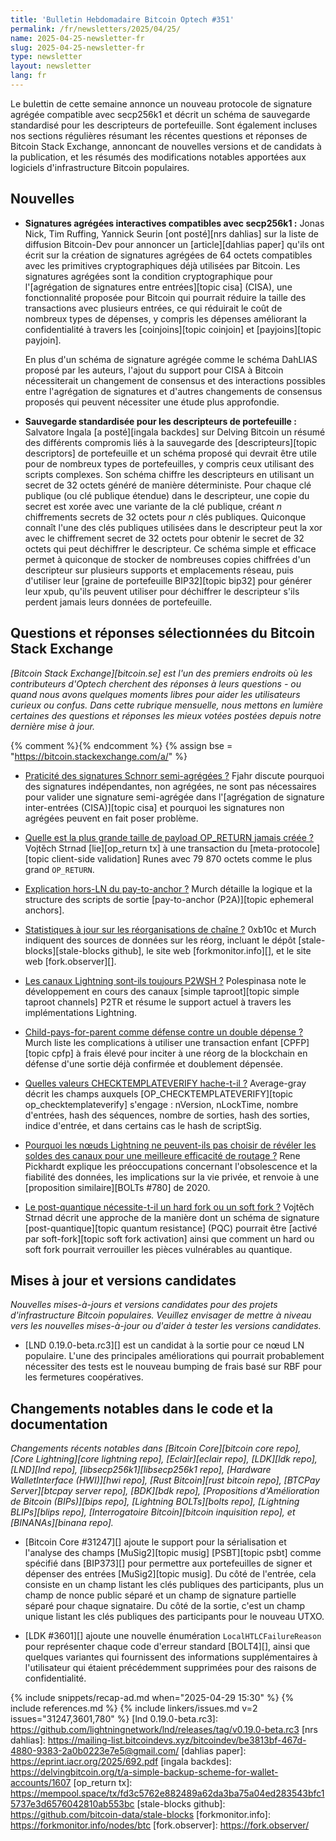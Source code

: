 ```yaml
---
title: 'Bulletin Hebdomadaire Bitcoin Optech #351'
permalink: /fr/newsletters/2025/04/25/
name: 2025-04-25-newsletter-fr
slug: 2025-04-25-newsletter-fr
type: newsletter
layout: newsletter
lang: fr
---
```

Le bulettin de cette semaine annonce un nouveau protocole de signature agrégée compatible avec
secp256k1 et décrit un schéma de sauvegarde standardisé pour les descripteurs de portefeuille. Sont
également incluses nos sections régulières résumant les récentes questions et réponses de Bitcoin
Stack Exchange, annoncant de nouvelles versions et de candidats à la publication, et les résumés des modifications
notables apportées aux logiciels d'infrastructure Bitcoin populaires.

## Nouvelles

- **Signatures agrégées interactives compatibles avec secp256k1 :** Jonas Nick, Tim Ruffing, Yannick
  Seurin [ont posté][nrs dahlias] sur la liste de diffusion Bitcoin-Dev pour annoncer un
  [article][dahlias paper] qu'ils ont écrit sur la création de signatures agrégées de 64 octets
  compatibles avec les primitives cryptographiques déjà utilisées par Bitcoin. Les signatures agrégées
  sont la condition cryptographique pour l'[agrégation de signatures entre entrées][topic cisa]
  (CISA), une fonctionnalité proposée pour Bitcoin qui pourrait réduire la taille des transactions
  avec plusieurs entrées, ce qui réduirait le coût de nombreux types de dépenses, y compris les
  dépenses améliorant la confidentialité à travers les [coinjoins][topic coinjoin] et [payjoins][topic
  payjoin].

  En plus d'un schéma de signature agrégée comme le schéma DahLIAS proposé par les auteurs, l'ajout du
  support pour CISA à Bitcoin nécessiterait un changement de consensus et des interactions possibles
  entre l'agrégation de signatures et d'autres changements de consensus proposés qui peuvent
  nécessiter une étude plus approfondie.

- **Sauvegarde standardisée pour les descripteurs de portefeuille :** Salvatore Ingala [a
  posté][ingala backdes] sur Delving Bitcoin un résumé des différents compromis liés à la sauvegarde
  des [descripteurs][topic descriptors] de portefeuille et un schéma proposé qui devrait être utile
  pour de nombreux types de portefeuilles, y compris ceux utilisant des scripts complexes. Son schéma
  chiffre les descripteurs en utilisant un secret de 32 octets généré de manière déterministe. Pour
  chaque clé publique (ou clé publique étendue) dans le descripteur, une copie du secret est xorée
  avec une variante de la clé publique, créant _n_ chiffrements secrets de 32 octets pour _n_ clés
  publiques. Quiconque connaît l'une des clés publiques utilisées dans le descripteur peut la xor avec
  le chiffrement secret de 32 octets pour obtenir le secret de 32 octets qui peut déchiffrer le
  descripteur. Ce schéma simple et efficace permet à quiconque de stocker de nombreuses copies
  chiffrées d'un descripteur sur plusieurs supports et emplacements réseau, puis d'utiliser leur
  [graine de portefeuille BIP32][topic bip32] pour générer leur xpub, qu'ils peuvent utiliser pour
  déchiffrer le descripteur s'ils perdent jamais leurs données de portefeuille.

## Questions et réponses sélectionnées du Bitcoin Stack Exchange

*[Bitcoin Stack Exchange][bitcoin.se] est l'un des premiers endroits où les contributeurs d'Optech
cherchent des réponses à leurs questions - ou quand nous avons quelques moments libres pour aider
les utilisateurs curieux ou confus. Dans cette rubrique mensuelle, nous mettons en lumière certaines
des questions et réponses les mieux votées postées depuis notre dernière mise à jour.*

{% comment %}<!-- https://bitcoin.stackexchange.com/search?tab=votes&q=created%3a1m..%20is%3aanswer -->{% endcomment %}
{% assign bse = "https://bitcoin.stackexchange.com/a/" %}

- [Praticité des signatures Schnorr semi-agrégées ?]({{bse}}125982) Fjahr discute pourquoi des
  signatures indépendantes, non agrégées, ne sont pas nécessaires pour valider une signature
  semi-agrégée dans l'[agrégation de signature inter-entrées (CISA)][topic cisa] et pourquoi les
  signatures non agrégées peuvent en fait poser problème.

- [Quelle est la plus grande taille de payload OP_RETURN jamais créée ?]({{bse}}126131) Vojtěch
  Strnad [lie][op_return tx] à une transaction du [meta-protocole][topic client-side validation] Runes
  avec 79 870 octets comme le plus grand `OP_RETURN`.

- [Explication hors-LN du pay-to-anchor ?]({{bse}}126098) Murch détaille la logique et la structure
  des scripts de sortie [pay-to-anchor (P2A)][topic ephemeral anchors].

- [Statistiques à jour sur les réorganisations de chaîne ?]({{bse}}126019) 0xb10c et Murch indiquent
  des sources de données sur les réorg, incluant le dépôt [stale-blocks][stale-blocks github], le site
  web [forkmonitor.info][], et le site web [fork.observer][].

- [Les canaux Lightning sont-ils toujours P2WSH ?]({{bse}}125967) Polespinasa note le développement
  en cours des canaux [simple taproot][topic simple taproot channels] P2TR et résume le support actuel
  à travers les implémentations Lightning.

- [Child-pays-for-parent comme défense contre un double dépense ?]({{bse}}126056) Murch liste les
  complications à utiliser une transaction enfant [CPFP][topic cpfp] à frais élevé pour inciter à une
  réorg de la blockchain en défense d'une sortie déjà confirmée et doublement dépensée.

- [Quelles valeurs CHECKTEMPLATEVERIFY hache-t-il ?]({{bse}}126133) Average-gray décrit les champs
  auxquels [OP_CHECKTEMPLATEVERIFY][topic op_checktemplateverify] s'engage : nVersion, nLockTime,
  nombre d'entrées, hash des séquences, nombre de sorties, hash des sorties, indice d'entrée, et dans
  certains cas le hash de scriptSig.

- [Pourquoi les nœuds Lightning ne peuvent-ils pas choisir de révéler les soldes des canaux pour une meilleure efficacité de routage ?]({{bse}}125985)
  Rene Pickhardt explique les préoccupations
  concernant l'obsolescence et la fiabilité des données, les implications sur la vie privée, et
  renvoie à une [proposition similaire][BOLTs #780] de 2020.

- [Le post-quantique nécessite-t-il un hard fork ou un soft fork ?]({{bse}}126122) Vojtěch Strnad
  décrit une approche de la manière dont un schéma de signature [post-quantique][topic quantum
  resistance] (PQC) pourrait être [activé par soft-fork][topic soft fork activation] ainsi que comment
  un hard ou soft fork pourrait verrouiller les pièces vulnérables au quantique.

## Mises à jour et versions candidates

_Nouvelles mises-à-jours et versions candidates pour des projets d'infrastructure Bitcoin populaires.
Veuillez envisager de mettre à niveau vers les nouvelles mises-à-jour ou d'aider à tester les versions candidates._

- [LND 0.19.0-beta.rc3][] est un candidat à la sortie pour ce nœud LN populaire. L'une des
  principales améliorations qui pourrait probablement nécessiter des tests est le nouveau bumping de
  frais basé sur RBF pour les fermetures coopératives.

## Changements notables dans le code et la documentation

_Changements récents notables dans [Bitcoin Core][bitcoin core repo], [Core Lightning][core
lightning repo], [Eclair][eclair repo], [LDK][ldk repo],
[LND][lnd repo], [libsecp256k1][libsecp256k1 repo], [Hardware WalletInterface (HWI)][hwi repo],
[Rust Bitcoin][rust bitcoin repo], [BTCPay Server][btcpay server repo], [BDK][bdk repo],
[Propositions d'Amélioration de Bitcoin (BIPs)][bips repo], [Lightning BOLTs][bolts repo],
[Lightning BLIPs][blips repo], [Interrogatoire Bitcoin][bitcoin inquisition repo], et
[BINANAs][binana repo]._

- [Bitcoin Core #31247][] ajoute le support pour la sérialisation et l'analyse des champs
  [MuSig2][topic musig] [PSBT][topic psbt] comme spécifié dans [BIP373][] pour permettre aux
  portefeuilles de signer et dépenser des entrées [MuSig2][topic musig]. Du côté de l'entrée, cela
  consiste en un champ listant les clés publiques des participants, plus un champ de nonce public
  séparé et un champ de signature partielle séparé pour chaque signataire. Du côté de la sortie, c'est
  un champ unique listant les clés publiques des participants pour le nouveau UTXO.

- [LDK #3601][] ajoute une nouvelle énumération `LocalHTLCFailureReason` pour représenter chaque
  code d'erreur standard [BOLT4][], ainsi que quelques variantes qui fournissent des informations
  supplémentaires à l'utilisateur qui étaient précédemment supprimées pour des raisons de
  confidentialité.

{% include snippets/recap-ad.md when="2025-04-29 15:30" %}
{% include references.md %}
{% include linkers/issues.md v=2 issues="31247,3601,780" %}
[lnd 0.19.0-beta.rc3]: https://github.com/lightningnetwork/lnd/releases/tag/v0.19.0-beta.rc3
[nrs dahlias]: https://mailing-list.bitcoindevs.xyz/bitcoindev/be3813bf-467d-4880-9383-2a0b0223e7e5@gmail.com/
[dahlias paper]: https://eprint.iacr.org/2025/692.pdf
[ingala backdes]: https://delvingbitcoin.org/t/a-simple-backup-scheme-for-wallet-accounts/1607
[op_return tx]: https://mempool.space/tx/fd3c5762e882489a62da3ba75a04ed283543bfc15737e3d6576042810ab553bc
[stale-blocks github]: https://github.com/bitcoin-data/stale-blocks
[forkmonitor.info]: https://forkmonitor.info/nodes/btc
[fork.observer]: https://fork.observer/
